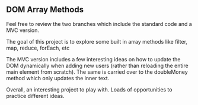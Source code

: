 ## DOM Array Methods

Feel free to review the two branches which include the standard code and a MVC version.

The goal of this project is to explore some built in array methods like filter, map, reduce, forEach, etc

The MVC version includes a few interesting ideas on how to update the DOM dynamically when adding new users (rather than reloading the entire main element from scratch). The same is carried over to the doubleMoney method which only updates the inner text.

Overall, an interesting project to play with. Loads of opportunities to practice different ideas.

